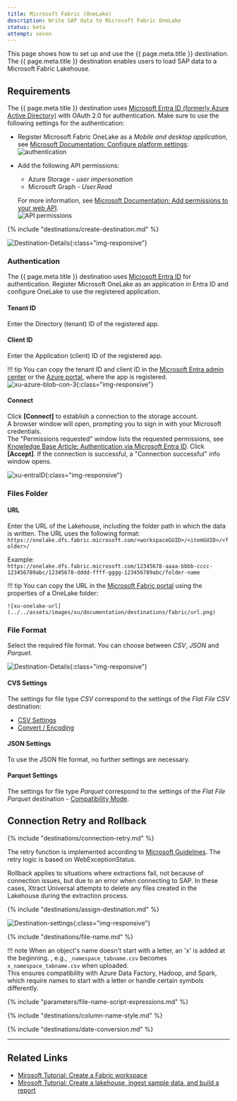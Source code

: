 ```yaml
---
title: Microsoft Fabric (OneLake)
description: Write SAP data to Microsoft Fabric OneLake
status: beta
attempt: seven
---
```


This page shows how to set up and use the {{ page.meta.title }} destination. 
The {{ page.meta.title }} destination enables users to load SAP data to a Microsoft Fabric Lakehouse.


## Requirements
The {{ page.meta.title }} destination uses [Microsoft Entra ID (formerly Azure Active Directory)](https://www.microsoft.com/en-us/security/business/identity-access/microsoft-entra-id) with OAuth 2.0 for authentication.
Make sure to use the following settings for the authentication:
- Register Microsoft Fabric OneLake as a *Mobile and desktop application*, see [Microsoft Documentation: Configure platform settings](https://learn.microsoft.com/en-us/entra/identity-platform/quickstart-register-app?tabs=certificate#configure-platform-settings):<br>
![authentication](../../assets/images/xu/documentation/destinations/fabric/auth.png)
- Add the following API permissions:
	- Azure Storage - *user impersonation*
	- Microsoft Graph - *User.Read*
	
	For more information, see [Microsoft Documentation: Add permissions to your web API](https://learn.microsoft.com/en-us/entra/identity-platform/quickstart-configure-app-access-web-apis#add-permissions-to-access-your-web-api).<br>
	![API permissions](../../assets/images/xu/documentation/destinations/fabric/api-permissions.png)
	

{% include "destinations/create-destination.md" %}

![Destination-Details](../../assets/images/xu/documentation/destinations/fabric/destination-details.png){:class="img-responsive"}

### Authentication

The {{ page.meta.title }} destination uses [Microsoft Entra ID](https://www.microsoft.com/en-us/security/business/identity-access/microsoft-entra-id) for authentication.
Register Microsoft OneLake as an application in Entra ID and configure OneLake to use the registered application.
	
#### Tenant ID
Enter the Directory (tenant) ID of the registered app.
	
#### Client ID
Enter the Application (client) ID of the registered app. 

!!! tip
	You can copy the tenant ID and client ID in the [Microsoft Entra admin center](https://entra.microsoft.com/#home) or the [Azure portal](https://portal.azure.com/), where the app is registered.<br>
	![xu-azure-blob-con-3](../../assets/images/xu/documentation/destinations/fabric/entraID.png){:class="img-responsive"}

#### Connect
	
Click **[Connect]** to establish a connection to the storage account. <br> A browser window will open, prompting you to sign in with your Microsoft credentials.<br>
The "Permissions requested" window lists the requested permissions, see [Knowledge Base Article: Authentication via Microsoft Entra ID](../../knowledge-base/authentication-via-entra-id-with-azure-storage.md). 
Click **[Accept]**. If the connection is successful, a "Connection successful" info window opens. <br>

![xu-entraID](../../assets/images/xu/documentation/destinations/azure-storage/xu-azure-blob-con_4.png){:class="img-responsive"}

### Files Folder

#### URL

Enter the URL of the Lakehouse, including the folder path in which the data is written.
The URL uses the following format:<br>
`https://onelake.dfs.fabric.microsoft.com/<workspaceGUID>/<itemGUID>/<folder>/`

Example:<br>
`https://onelake.dfs.fabric.microsoft.com/12345678-aaaa-bbbb-cccc-123456789abc/12345678-dddd-ffff-gggg-123456789abc/folder-name`

!!! tip
	You can copy the URL in the [Microsoft Fabric portal](https://app.fabric.microsoft.com/home) using the properties of a OneLake folder:
	
	![xu-onelake-url](../../assets/images/xu/documentation/destinations/fabric/url.png)


### File Format

Select the required file format. You can choose between *CSV*, *JSON* and *Parquet*.

![Destination-Details](../../assets/images/xu/documentation/destinations/fabric/destination-details_2.png){:class="img-responsive"}

#### CVS Settings

The settings for file type *CSV* correspond to the settings of the *Flat File CSV* destination:

- [CSV Settings](csv-flat-file.md/#csv-settings)
- [Convert / Encoding](csv-flat-file.md/#convert-encoding)

#### JSON Settings

To use the JSON file format, no further settings are necessary.

#### Parquet Settings

The settings for file type *Parquet* correspond to the settings of the *Flat File Parquet* destination - [Compatibility Mode](parquet.md/#compatibility-mode).


## Connection Retry and Rollback

{% include "destinations/connection-retry.md" %}

The retry function is implemented according to [Microsoft Guidelines](https://docs.microsoft.com/en-us/azure/architecture/best-practices/retry-service-specific#retry-strategies).
The retry logic is based on WebExceptionStatus. 

Rollback applies to situations where extractions fail, not because of connection issues, but due to an error when connecting to SAP. In these cases, Xtract Universal attempts to delete any files created in the Lakehouse during the extraction process.
	
{% include "destinations/assign-destination.md" %}

![Destination-settings](../../assets/images/xu/documentation/destinations/fabric/destination-settings.png){:class="img-responsive"}

{% include "destinations/file-name.md" %}

!!! note
	When an object's name doesn't start with a letter, an 'x' is added at the beginning. , e.g., `_namespace_tabname.csv` becomes `x_namespace_tabname.csv` when uploaded. <br> This ensures compatibility with Azure Data Factory, Hadoop, and Spark, which require names to start with a letter or handle certain symbols differently.

{% include "parameters/file-name-script-expressions.md" %}

{% include "destinations/column-name-style.md" %}

{% include "destinations/date-conversion.md" %}

----

## Related Links
- [Mirosoft Tutorial: Create a Fabric workspace](https://learn.microsoft.com/en-us/fabric/data-engineering/tutorial-lakehouse-get-started)
- [Mirosoft Tutorial: Create a lakehouse, ingest sample data, and build a report](https://learn.microsoft.com/en-us/fabric/data-engineering/tutorial-build-lakehouse)